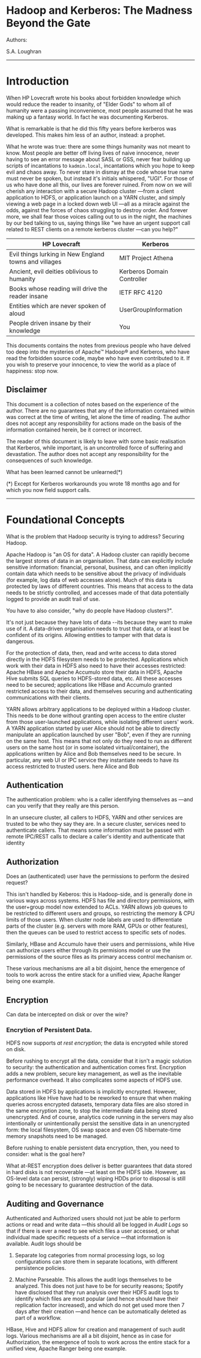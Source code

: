 
# Hadoop and Kerberos: The Madness Beyond the Gate


Authors:

S.A. Loughran


----

# Introduction

When HP Lovecraft wrote his books about forbidden knowledge which would reduce the reader to insanity, of "Elder Gods" to whom all of humanity were a passing inconvenience, most people assumed that he was making up a fantasy world.
In fact he was documenting Kerberos.

What is remarkable is that he did this fifty years before kerberos was developed. This makes him less of an author, 
instead: a prophet.

What he wrote was true: there are some things humanity was not meant to know. Most people are better off living lives of naive innocence, never having to see an error message about SASL or GSS, never fear building up scripts of incantations to `kadmin.local`, incantations which you hope to keep evil and chaos away. To never stare in dismay at the code whose true name must never be spoken, but instead it's initials whispered, "UGI". For those of us who have done all this, our lives are forever ruined. From now on we will cherish any interaction with a secure Hadoop cluster —from a client application to HDFS, or application launch on a YARN cluster, and simply viewing a web page in a locked down web UI —all as a miracle against the odds, against the forces of chaos struggling to destroy order.
And forever more, we shall fear those voices calling out to us in the night, the machines by our bed talking to us, saying things like "we have an urgent support call related to REST clients on a remote kerberos cluster —can you help?" 


| HP Lovecraft                                          | Kerberos                   |
|-------------------------------------------------------|----------------------------|
| Evil things lurking in New England towns and villages | MIT Project Athena         |
| Ancient, evil deities oblivious to humanity           | Kerberos Domain Controller |
| Books whose reading will drive the reader insane      | IETF RFC 4120              |
| Entities which are never spoken of aloud              | UserGroupInformation       |
| People driven insane by their knowledge               | You                        |

This documents contains the notes from previous people who have delved too deep into the mysteries of Apache&trade; Hadoop&reg; and Kerberos, who have read the forbidden source code, maybe who have even contributed to it. If you wish to preserve your innocence, to view the world as a place of happiness: stop now.

## Disclaimer

This document is a collection of notes based on the experience of the author. There are no guarantees that any of the information contained within was correct at the time of writing, let alone the time of reading. The author does not accept any responsibility for actions made on the basis of the information contained herein, be it correct or incorrect.

The reader of this document is likely to leave with some basic realisation that Kerberos, while important, is an uncontrolled force of suffering and devastation. The author does not accept any responsibility for the consequences of such knowledge.

What has been learned cannot be unlearned(*)

(*) Except for Kerberos workarounds you wrote 18 months ago and for which you now field support calls.

----

# Foundational Concepts

What is the problem that Hadoop security is trying to address? Securing Hadoop.

Apache Hadoop is "an OS for data".
A Hadoop cluster can rapidly become the largest stores of data in an organisation.
That data can explicitly include sensitive information: financial, personal, business, and can often implicitly contain data which needs to be sensitive about the privacy of individuals (for example, log data of web accesses alone).
Much of this data is protected by laws of different countries.
This means that access to the data needs to be strictly controlled, and accesses made of that data potentially logged to provide an audit trail of use.

You have to also consider, "why do people have Hadoop clusters?".

It's not just because they have lots of data --its because they want to make use of it.
A data-driven organisation needs to trust that data, or at least be confident of its origins.
Allowing entities to tamper with that data is dangerous.

For the protection of data, then, read and write access to data stored directly in the HDFS filesystem needs to be protected.
Applications which work with their data in HDFS also need to have their accesses restricted: Apache HBase and Apache Accumulo store their data in HDFS, Apache Hive submits SQL queries to HDFS-stored data, etc.
All these accesses need to be secured; applications like HBase and Accumulo granted restricted access to their data, and themselves securing and authenticating communications with their clients.

YARN allows arbitrary applications to be deployed within a Hadoop cluster.
This needs to be done without granting open access to the entire cluster from those user-launched applications, while isolating different users' work.
A YARN application started by user Alice should not be able to directly manipulate an application launched by user "Bob", even if they are running on the same host.
This means that not only do they need to run as different users on the same host (or in some isolated virtual/container), the applications written by Alice and Bob themselves need to be secure.
In particular, any web UI or IPC service they instantiate needs to have its access restricted to trusted users. here Alice and Bob

## Authentication

The authentication problem: who is a caller identifying themselves as —and can you verify
that they really are this person.

In an unsecure cluster, all callers to HDFS, YARN and other services are trusted to be
who they say they are. In a secure cluster, services need to authenticate callers.
That means some information must be passed with remote IPC/REST calls to declare
a caller's identity and authenticate that identity

## Authorization

Does an (authenticated) user have the permissions to perform the desired request?

This isn't handled by Keberos: this is Hadoop-side, and is generally done
in various ways across systems. HDFS has file and directory permissions, with the
user+group model now extended to ACLs. YARN allows job queues to be restricted
to different users and groups, so restricting the memory & CPU limits of those
users. When cluster node labels are used to differentiate parts of the cluster (e.g. servers with
more RAM, GPUs or other features), then the queues can be used to restrict access
to specific sets of nodes.

Similarly, HBase and Accumulo have their users and permissions, while Hive can 
authorize users either through its permisions model or use the
permissions of the source files as its primary access control mechanism or.

These various mechanisms are all a bit disjoint, hence the emergence of tools
to work across the entire stack for a unified view, Apache Ranger being one example.


## Encryption

Can data be intercepted on disk or over the wire?


### Encrytion of Persistent Data.

HDFS now supports *at rest encryption*; the data is encrypted while stored on disk.

Before rushing to encrypt all the data, consider that it isn't a magic solution to
security: the authentication and authentication comes first. Encryption adds a new problem,
secure key management, as well as the inevitable performance overhead. It also complicates
some aspects of HDFS use.

Data stored in HDFS by applications is implicitly encrypted. However, applications like 
Hive have had to be reworked to ensure 
that when making queries across encrypted datasets, temporary data files are also stored
in the same encryption zone, to stop the intermediate data being stored unencrypted.
And of course, analytics code running in the servers may also intentionally or unintentionally
persist the sensitive data in an unencrypted form: the local filesystem, OS swap space
and even OS hibernate-time memory snapshots need to be managed.

Before rushing to enable persistent data encryption, then, you need to consider: what is the
goal here? 

What at-REST encryption does deliver is better guarantees that data stored in hard disks
is not recoverable —at least on the HDFS side. However, as OS-level data can persist,
(strongly) wiping HDDs prior to disposal is still going to be necessary to guarantee
destruction of the data.

## Auditing and Governance

Authenticated and Authorized users should not just be able to perform actions
or read and write data —this should all be logged in *Audit Logs* so that
if there is ever a need to see which files a user accessed, or what individual
made specific requests of a service —that information is available. Audit logs
should be 

1. Separate log categories from normal processing logs, so log configurations
can store them in separate locations, with different persistence policies.

1. Machine Parseable. This allows the audit logs themselves to be analyzed. This
does not just have to be for security reasons; Spotify have disclosed that they
run analysis over their HDFS audit logs to identify which files are most popular (and
hence should have their replication factor increased), and which do not get
used more then 7 days after their creation —and hence can be automatically deleted
as part of a workflow.

HBase, Hive and HDFS allow for creation and management of such audit logs.  Various 
mechanisms are all a bit disjoint, hence as in case for Authorization, the emergence of tools 
to work across the entire stack for a unified view, Apache Ranger being one example.

